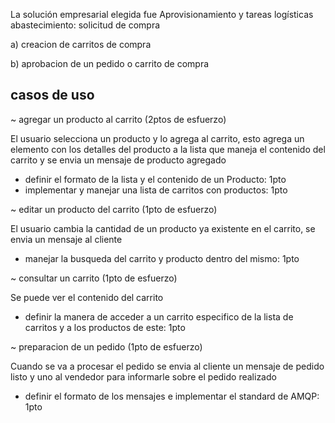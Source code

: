 La solución empresarial elegida fue Aprovisionamiento y tareas logísticas
abastecimiento: solicitud de compra


a) creacion  de carritos de compra


b) aprobacion de un pedido o carrito de compra

## casos de uso

~ agregar un producto al carrito (2ptos de esfuerzo)

El usuario selecciona un producto y lo agrega al carrito, esto agrega un elemento con los detalles del producto a la lista que maneja el contenido del carrito y se envia un mensaje de producto agregado
- definir el formato de la lista y el contenido de un Producto:  1pto
- implementar y manejar una lista de carritos con productos: 1pto

~ editar un producto del carrito (1pto de esfuerzo)

El usuario cambia la cantidad de un producto ya existente en el carrito, se envia un mensaje al cliente
- manejar la busqueda del carrito y producto dentro del mismo: 1pto

~ consultar un carrito (1pto de esfuerzo)

Se puede ver el contenido del carrito
- definir la manera de acceder a un carrito especifico de la lista de carritos y a los productos de este: 1pto

<!-- ## caso de uso: aprobacion de un pedido (1pto de esfuerzo)-->

~ preparacion de un pedido (1pto de esfuerzo)

Cuando se va a procesar el pedido se envia al cliente un mensaje de pedido listo y uno al vendedor para informarle sobre el pedido realizado
- definir el formato de los mensajes e implementar el standard de AMQP: 1pto
